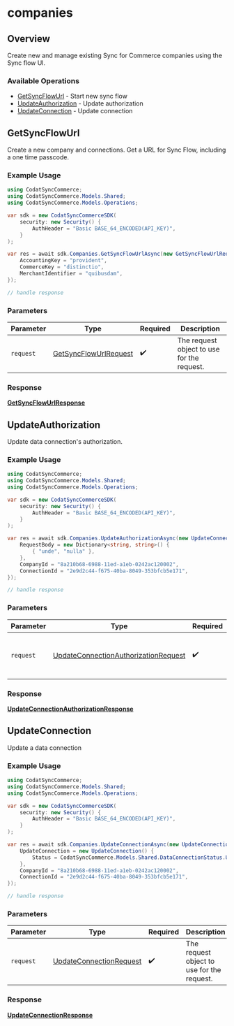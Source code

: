 # companies

## Overview

Create new and manage existing Sync for Commerce companies using the Sync flow UI.

### Available Operations

* [GetSyncFlowUrl](#getsyncflowurl) - Start new sync flow
* [UpdateAuthorization](#updateauthorization) - Update authorization
* [UpdateConnection](#updateconnection) - Update connection

## GetSyncFlowUrl

Create a new company and connections. Get a URL for Sync Flow, including a one time passcode.

### Example Usage

```csharp
using CodatSyncCommerce;
using CodatSyncCommerce.Models.Shared;
using CodatSyncCommerce.Models.Operations;

var sdk = new CodatSyncCommerceSDK(
    security: new Security() {
        AuthHeader = "Basic BASE_64_ENCODED(API_KEY)",
    }
);

var res = await sdk.Companies.GetSyncFlowUrlAsync(new GetSyncFlowUrlRequest() {
    AccountingKey = "provident",
    CommerceKey = "distinctio",
    MerchantIdentifier = "quibusdam",
});

// handle response
```

### Parameters

| Parameter                                                                 | Type                                                                      | Required                                                                  | Description                                                               |
| ------------------------------------------------------------------------- | ------------------------------------------------------------------------- | ------------------------------------------------------------------------- | ------------------------------------------------------------------------- |
| `request`                                                                 | [GetSyncFlowUrlRequest](../../models/operations/GetSyncFlowUrlRequest.md) | :heavy_check_mark:                                                        | The request object to use for the request.                                |


### Response

**[GetSyncFlowUrlResponse](../../models/operations/GetSyncFlowUrlResponse.md)**


## UpdateAuthorization

Update data connection's authorization.

### Example Usage

```csharp
using CodatSyncCommerce;
using CodatSyncCommerce.Models.Shared;
using CodatSyncCommerce.Models.Operations;

var sdk = new CodatSyncCommerceSDK(
    security: new Security() {
        AuthHeader = "Basic BASE_64_ENCODED(API_KEY)",
    }
);

var res = await sdk.Companies.UpdateAuthorizationAsync(new UpdateConnectionAuthorizationRequest() {
    RequestBody = new Dictionary<string, string>() {
        { "unde", "nulla" },
    },
    CompanyId = "8a210b68-6988-11ed-a1eb-0242ac120002",
    ConnectionId = "2e9d2c44-f675-40ba-8049-353bfcb5e171",
});

// handle response
```

### Parameters

| Parameter                                                                                               | Type                                                                                                    | Required                                                                                                | Description                                                                                             |
| ------------------------------------------------------------------------------------------------------- | ------------------------------------------------------------------------------------------------------- | ------------------------------------------------------------------------------------------------------- | ------------------------------------------------------------------------------------------------------- |
| `request`                                                                                               | [UpdateConnectionAuthorizationRequest](../../models/operations/UpdateConnectionAuthorizationRequest.md) | :heavy_check_mark:                                                                                      | The request object to use for the request.                                                              |


### Response

**[UpdateConnectionAuthorizationResponse](../../models/operations/UpdateConnectionAuthorizationResponse.md)**


## UpdateConnection

Update a data connection

### Example Usage

```csharp
using CodatSyncCommerce;
using CodatSyncCommerce.Models.Shared;
using CodatSyncCommerce.Models.Operations;

var sdk = new CodatSyncCommerceSDK(
    security: new Security() {
        AuthHeader = "Basic BASE_64_ENCODED(API_KEY)",
    }
);

var res = await sdk.Companies.UpdateConnectionAsync(new UpdateConnectionRequest() {
    UpdateConnection = new UpdateConnection() {
        Status = CodatSyncCommerce.Models.Shared.DataConnectionStatus.Unlinked,
    },
    CompanyId = "8a210b68-6988-11ed-a1eb-0242ac120002",
    ConnectionId = "2e9d2c44-f675-40ba-8049-353bfcb5e171",
});

// handle response
```

### Parameters

| Parameter                                                                     | Type                                                                          | Required                                                                      | Description                                                                   |
| ----------------------------------------------------------------------------- | ----------------------------------------------------------------------------- | ----------------------------------------------------------------------------- | ----------------------------------------------------------------------------- |
| `request`                                                                     | [UpdateConnectionRequest](../../models/operations/UpdateConnectionRequest.md) | :heavy_check_mark:                                                            | The request object to use for the request.                                    |


### Response

**[UpdateConnectionResponse](../../models/operations/UpdateConnectionResponse.md)**

